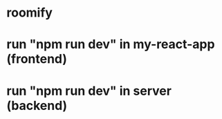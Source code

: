 # roomify


# run "npm run dev" in my-react-app (frontend)

# run "npm run dev" in server (backend)
